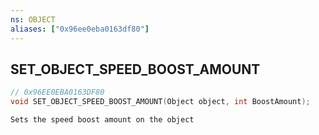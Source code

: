 ```yaml
---
ns: OBJECT
aliases: ["0x96ee0eba0163df80"]
---
```

## SET_OBJECT_SPEED_BOOST_AMOUNT

```c
// 0x96EE0EBA0163DF80
void SET_OBJECT_SPEED_BOOST_AMOUNT(Object object, int BoostAmount);
```

```
Sets the speed boost amount on the object
```
